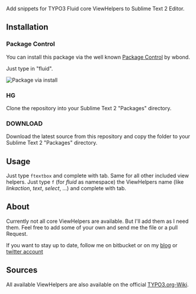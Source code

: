 Add snippets for TYPO3 Fluid core ViewHelpers to Sublime Text 2 Editor.

## Installation
### Package Control
You can install this package via the well known [Package Control][] by wbond.

Just type in "fluid".

![Package via install](https://bitbucket.org/DanielSiepmann/typo3-fluid-snippets/raw/default/Doc/package_control.jpg)

### HG
Clone the repository into your Sublime Text 2 "Packages" directory.

### DOWNLOAD
Download the latest source from this repository and copy the folder to your Sublime Text 2 "Packages" directory.

## Usage
Just type ```ftextbox``` and complete with tab. Same for all other included view helpers.
Just type ```f``` (for *fluid* as namespace) the ViewHelpers name (like *linkaction*, *text*, *select*, ...) and complete with tab.

## About
Currently not all core ViewHelpers are available. But I'll add them as I need them.
Feel free to add some of your own and send me the file or a pull Request.

If you want to stay up to date, follow me on bitbucket or on my [blog][] or [twitter account][twitter]

## Sources
All available ViewHelpers are also available on the official [TYPO3.org-Wiki][t3wiki].

[blog]: http://blog.layne-obserdia.de "My Blog"
[twitter]: http://twitter.com/layneobserdia "My Twitter Account"
[t3wiki]: http://wiki.typo3.org/Fluid "The official list of ViewHelpers."
[Package Control]: http://wbond.net/sublime_packages/package_control "Sublime Package Control"